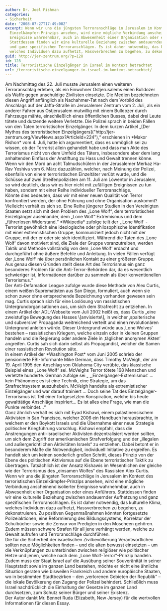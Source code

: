 ```yaml
---
author: Dr. Joel Fishman
categories:
- Sicherheit
date: "2008-07-27T17:49:00Z"
excerpt: Wenn wir uns die jüngsten Terroranschläge in Jerusalem im Kontext des terroristischen
  Einzelkämpfer-Prinzips ansehen, wird eine mögliche Verbindung anscheinend isolierter
  Ereignisse wahrnehmbar, auch in Abwesenheit einer Organisation oder eines Anführers.
  Stattdessen finden wir eine kulturelle Beziehung zwischen andauernder Aufhetzung
  und ganz spezifischen Terroranschlägen. Es ist daher notwendig, das kulturelle Klima,
  welches Individuen dazu aufhetzt, Hassverbrechen zu begehen, zu dekonstruieren.
guid: http://jer-zentrum.org/?p=128
id: 128
title: Terroristische Einzelgänger in Israel im Kontext betrachtet
url: /terroristische-einzelganger-in-israel-im-kontext-betrachtet/
---
```


<div><div><font size=""3"">Am Nachmittag des 22. Juli musste Jerusalem einen weiteren Terroranschlag erleben, als ein Einwohner Ostjerusalems einen Bulldozer als Waffe gegen unschuldige Zivilisten einsetzte. Die Medien bezeichneten diesen Angriff anfänglich als Nachahmer-Tat nach dem Vorbild des Anschlags auf der Jaffa-Straße im Jerusalemer Zentrum vom 2. Juli, als ein anderer Fahrer aus Ostjerusalem mutwillig mit einem Bulldozer durch Fahrzeuge mähte, einschließlich eines öffentlichen Busses, dabei drei Leute tötete und dutzende weitere Verletzte. Die Polizei sprach in beiden Fällen von den Taten terroristischer Einzelgänger. In dem kurzen Artikel „[Der Mythos des terroristischen Einzelgängers]("http://jer-zentrum.org/ViewNews.aspx?ArticleId=224"),“ erschienen in *Makor Rishon* vom 4. Juli, hatte ich argumentiert, dass es unmöglich sei zu wissen, ob der Terrorist allein gehandelt habe und dass man Akte des Terrorismus nicht von dem Umfeld des Täters, insbesondere aber dem lang anhaltenden Einfluss der Anstiftung zu Hass und Gewalt trennen könne. Wenn wir den Mord an acht Talmudschülern in der Jerusalemer Merkaz Ha-Rav Yeshiva vom 6. März dazuzählen, welcher, nach Meinung der Polizei, ebenfalls von einem terroristischen Einzeltäter verübt wurde, und die Schüsse auf zwei Streifenpolizisten am 11. Juli am Löwentor in Jerusalem, so wird deutlich, dass wir es hier nicht mit zufälligen Ereignissen zu tun haben, sondern mit einer Reihe individueller Terroranschläge.</font></div><div><font size=""3""> </font></div><div><font size=""3"">Könnte dies bedeuten, dass wir mit einer neuen Qualität von Terror konfrontiert werden, der ohne Führung und ohne Organisation auskommt? Vielleicht verhält es sich so. Eine Reihe jüngerer Studien in den Vereinigten Staaten setzt sich mit dem Problem des „Lone Wolf“, dem terroristischen Einzelgänger auseinander, dem „Lone Wolf“ Extremismus und dem „führerlosen Widerstand.“ *Wikipedia* zufolge teilt der „‚Lone Wolf‘ -Terrorist gewöhnlich eine ideologische oder philosophische Identifikation mit einer extremistischen Gruppe, kommuniziert jedoch nicht mit der Gruppe, mit der er oder sie sich identifiziert. Während die Taten des ‚Lone Wolf‘ davon motiviert sind, die Ziele der Gruppe voranzutreiben, werden Taktik und Methode vollständig von dem ‚Lone Wolf‘ erdacht und durchgeführt ohne äußere Befehle und Anleitung. In vielen Fällen verfügt der ‚Lone Wolf‘ nie über persönlichen Kontakt zu einer größeren Gruppe. Aus genau diesen Gründen stellt diese Art des Terrorismus ein ganz besonderes Problem für die Anti-Terror-Behörden dar, da es wesentlich schwieriger ist, Informationen darüber zu sammeln als über konventionellen Terrorismus.“</font></div><div><font size=""3""> </font></div><div><font size=""3"">Der Anti-Defamation League zufolge wurde diese Methode von Alex Curtis, einem weißen Suprematisten aus San Diego, formuliert, auch wenn sie schon zuvor ohne entsprechende Bezeichnung vorhanden gewesen sein mag. Curtis sprach sich für eine Loslösung von rassistischen Untergrundorganisationen aus, um sich dem Strafrecht zu entziehen. In einem Artikel der ADL-Webseite vom Juli 2002 heißt es, dass Curtis „eine zweistufige Bewegung des Hasses \[anvisierte\], in welcher ‚spalterische und subversive‘ Propaganda weitreichend verteilt und einen revolutionären Untergrund anleiten würde. Dieser Untergrund würde aus ‚Lone Wolves‘ bestehen – rassistischen Kriegern, welche einzeln oder in kleinen Gruppen handeln und die Regierung oder andere Ziele in ‚täglichen anonymen Akten‘ angreifen. Curtis sah sich darin selbst als Propagandist, welcher die Samen einer rassistischen Revolution säte.</font></div><div><font size=""3""> </font></div><div><font size=""3"">In einem Artikel der *Washington Post* vom Juni 2005 schrieb der pensionierte FBI-Informante Mike German, dass Timothy McVeigh, der am 19. April 1995 den Anschlag von Oklahoma City verübte, das klassische Beispiel eines „Lone Wolf“ sei. McVeighs Terror tötete 168 Menschen und verletzte hunderte. German zufolge sei „ „‚Einzelgänger-Extremismus‘ … kein Phänomen; es ist eine Technik, eine Strategie, um das Strafrechtsystem auszuhebeln. McVeigh handelte als extremistischer Einzelgänger und war darauf trainiert … Doch seine Tat des Einzelgänger-Terrorismus ist Teil einer fortgesetzten Konspiration, welche bis heute gewalttätige Anschläge inspiriert… Es ist alles eine Frage, wie man die Punkte verbindet…“</font></div><div><font size=""3""> </font></div><div><font size=""3"">Ganz ähnlich verhält es sich mit Eyad Kishawi, einem palästinensischem Aktivisten in San Francisco, welcher 2006 ein Handbuch herausbrachte, in welchem er den Boykott Israels und die Übernahme einer neue Strategie politischer Kriegführung vorschlug. Kishawi empfahl, dass die Anstrengungen anti-israelischer Aktivisten dezentralisiert werden sollten, um sich dem Zugriff der amerikanischen Strafverfolgung und der „illegalen und außergerichtlichen Aktivitäten Israels“ zu entziehen. Dabei betont er in besonderem Maße die Notwendigkeit, individuell Initiative zu ergreifen. Es handelt sich um keinen sonderlich großen Schritt, dieses Prinzip von der Ebene des politischen Aktivismus auf die Ebene terroristischer Taktik zu übertragen. Tatsächlich ist der Ansatz Kishawis im Wesentlichen der gleiche wie der Terrorismus des „einsamen Wolfes“ des Rassisten Alex Curtis.</font></div><div><font size=""3""> </font></div><div><font size=""3"">Wenn wir uns die jüngsten Terroranschläge in Jerusalem im Kontext des terroristischen Einzelkämpfer-Prinzips ansehen, wird eine mögliche Verbindung anscheinend isolierter Ereignisse wahrnehmbar, auch in Abwesenheit einer Organisation oder eines Anführers. Stattdessen finden wir eine kulturelle Beziehung zwischen andauernder Aufhetzung und ganz spezifischen Terroranschlägen. Es ist daher notwendig, das kulturelle Klima, welches Individuen dazu aufhetzt, Hassverbrechen zu begehen, zu dekonstruieren. Zu positiven Gegenmaßnahmen könnten fortgesetzte Polizeiaktionen, eine Reformierung des Bildungssystems, Korrektur der Schulbücher sowie die Zensur von Predigten in den Moscheen gehören. Zudem müssen schwere Strafen für all jene verhängt werden, welche zu Gewalt aufrufen und Terroranschläge durchführen.</font></div><div><font size=""3""> </font></div><div><font size=""3"">Die für die Sicherheit der israelischen Zivilbevölkerung Verantwortlichen sollten neue Möglichkeiten finden – und die alten bewusst einsetzten – um die Verknüpfungen zu unterbinden zwischen religiöser wie politischer Hetze und jenen, welche nach dem „Lone Wolf-Terror“-Prinzip handeln. Zudem muss der Staat Israel auf die Ausübung seiner Souveränität in seiner Hauptstadt sowie im ganzen Land bestehen, möchte er nicht eine ähnliche Situation geraten wie bisweilen Frankreich und andere europäische Staaten, wo in bestimmten Stadtbezirken – den „verlorenen Gebieten der Republik“ – die lokale Bevölkerung den Zugang der Polizei behindert. Schließlich muss Israel nachdrücklich die Einhaltung der Gesetze im ganzen Land durchsetzen, zum Schutz seiner Bürger und seiner Existenz.</font></div><div> </div></div><div> </div><div><font size=""2"">Der Autor dankt Mr. Bennet Ruda (Elizabeth, New Jersey) für die wertvollen Informationen für diesen Essay.</font></div><div> </div><div> </div>